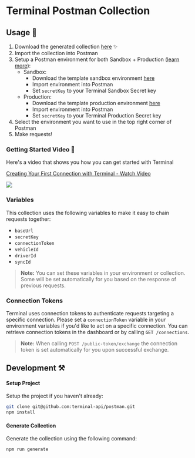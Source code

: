 # Terminal Postman Collection

## Usage 🚀

1. Download the generated collection [here](./postman/terminal.postman_collection.json) ✨
2. Import the collection into Postman
3. Setup a Postman environment for both Sandbox + Production ([learn more](https://learning.postman.com/docs/sending-requests/managing-environments/)):
    - Sandbox:
      - Download the template sandbox environment [here](./postman/environments/sandbox.postman_environment.json)
      - Import environment into Postman
      - Set `secretKey` to your Terminal Sandbox Secret key
    - Production:
      - Download the template production environment [here](./postman/environments/production.postman_environment.json)
      - Import environment into Postman
      - Set `secretKey` to your Terminal Production Secret key
4. Select the environment you want to use in the top right corner of Postman
5. Make requests!

### Getting Started Video 🎥

Here's a video that shows you how you can get started with Terminal

<div>
    <a href="https://www.loom.com/share/c8f94e90f97146a58b94401c2838166c">
      <p>Creating Your First Connection with Terminal - Watch Video</p>
    </a>
    <a href="https://www.loom.com/share/c8f94e90f97146a58b94401c2838166c">
      <img style="max-width:300px;" src="https://cdn.loom.com/sessions/thumbnails/c8f94e90f97146a58b94401c2838166c-with-play.gif">
    </a>
  </div>

### Variables

This collection uses the following variables to make it easy to chain requests together:
- `baseUrl`
- `secretKey`
- `connectionToken`
- `vehicleId`
- `driverId`
- `syncId`

> **Note:** You can set these variables in your environment or collection. Some will be set automatically for you based on the response of previous requests.

### Connection Tokens

Terminal uses connection tokens to authenticate requests targeting a specific connection. Please set a `connectionToken` variable in your environment variables if you'd like to act on a specific connection. You can retrieve connection tokens in the dashboard or by calling `GET /connections`.

> **Note:** When calling `POST /public-token/exchange` the connection token is set automatically for you upon successful exchange.

## Development ⚒️

#### Setup Project
Setup the project if you haven't already:

```bash
git clone git@github.com:terminal-api/postman.git
npm install
```

#### Generate Collection
Generate the collection using the following command:

```bash
npm run generate
```